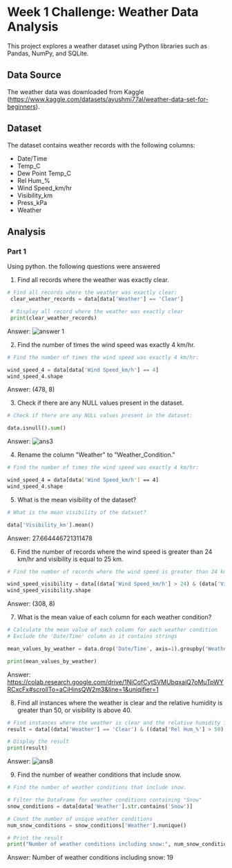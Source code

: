 # Week 1 Challenge: Weather Data Analysis

This project explores a weather dataset using Python libraries such as Pandas, NumPy, and SQLite.

## Data Source

The weather data was downloaded from Kaggle (https://www.kaggle.com/datasets/ayushmi77al/weather-data-set-for-beginners).

## Dataset

The dataset contains weather records with the following columns:

- Date/Time
- Temp_C
- Dew Point Temp_C
- Rel Hum_%
- Wind Speed_km/hr
- Visibility_km
- Press_kPa
- Weather

## Analysis
### Part 1
Using python. the following questions were answered
1.	Find all records where the weather was exactly clear.
   ```python
# Find all records where the weather was exactly clear:
  	clear_weather_records = data[data['Weather'] == 'Clear']

  	# Display all record where the weather was exactly clear
  	print(clear_weather_records)
```
Answer:
![answer 1](https://github.com/user-attachments/assets/a2c64025-4adc-4baf-8e71-c8a9ec921baf)
  	
2.	Find the number of times the wind speed was exactly 4 km/hr.
   ```python
# Find the number of times the wind speed was exactly 4 km/hr:

wind_speed_4 = data[data['Wind Speed_km/h'] == 4]
wind_speed_4.shape
```
Answer: (478, 8)

3.	Check if there are any NULL values present in the dataset.
 ```python
# Check if there are any NULL values present in the dataset:

data.isnull().sum()
```
Answer:
![ans3](https://github.com/user-attachments/assets/532c2031-bbfb-4e2a-987d-3299814b3d89)
   
4.	Rename the column "Weather" to "Weather_Condition."
 ```bash
# Find the number of times the wind speed was exactly 4 km/hr:

wind_speed_4 = data[data['Wind Speed_km/h'] == 4]
wind_speed_4.shape
```

5.	What is the mean visibility of the dataset?
```python
# What is the mean visibility of the dataset?

data['Visibility_km'].mean()
```
Answer: 27.664446721311478


6.	Find the number of records where the wind speed is greater than 24 km/hr and visibility is equal to 25 km.
```python
# Find the number of records where the wind speed is greater than 24 km/hr and visibility is equal to 25 km:

wind_speed_visibility = data[(data['Wind Speed_km/h'] > 24) & (data['Visibility_km'] == 25)]
wind_speed_visibility.shape
```
Answer: (308, 8)

7.	What is the mean value of each column for each weather condition?
```python
# Calculate the mean value of each column for each weather condition
# Exclude the 'Date/Time' column as it contains strings

mean_values_by_weather = data.drop('Date/Time', axis=1).groupby('Weather').mean()

print(mean_values_by_weather)
```
Answer: https://colab.research.google.com/drive/1NiCofCytSVMUbqxaiQ7oMuTpWYRCxcFx#scrollTo=aCiHinsQW2m3&line=1&uniqifier=1

8.	Find all instances where the weather is clear and the relative humidity is greater than 50, or visibility is above 40.

```python
# Find instances where the weather is clear and the relative humidity is greater than 50, or visibility is above 40
result = data[(data['Weather'] == 'Clear') & ((data['Rel Hum_%'] > 50) | (data['Visibility_km'] > 40))]

# Display the result
print(result)
```

Answer:
![ans8](https://github.com/user-attachments/assets/5dd56557-bb57-4187-86e5-bb2db0128526)

9.	Find the number of weather conditions that include snow.

```python
# Find the number of weather conditions that include snow.

# Filter the DataFrame for weather conditions containing "Snow"
snow_conditions = data[data['Weather'].str.contains('Snow')]

# Count the number of unique weather conditions
num_snow_conditions = snow_conditions['Weather'].nunique()

# Print the result
print("Number of weather conditions including snow:", num_snow_conditions)
```
Answer: Number of weather conditions including snow: 19

